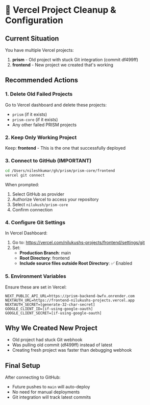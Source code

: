 # 🧹 Vercel Project Cleanup & Configuration

## Current Situation
You have multiple Vercel projects:
1. **prism** - Old project with stuck Git integration (commit df499ff)
2. **frontend** - New project we created that's working

## Recommended Actions

### 1. Delete Old Failed Projects
Go to Vercel dashboard and delete these projects:
- `prism` (if it exists)
- `prism-core` (if it exists)
- Any other failed PRISM projects

### 2. Keep Only Working Project
Keep: **frontend** - This is the one that successfully deployed

### 3. Connect to GitHub (IMPORTANT)
```bash
cd /Users/nileshkumar/gh/prism/prism-core/frontend
vercel git connect
```

When prompted:
1. Select GitHub as provider
2. Authorize Vercel to access your repository
3. Select `nilukush/prism-core`
4. Confirm connection

### 4. Configure Git Settings
In Vercel Dashboard:
1. Go to: https://vercel.com/nilukushs-projects/frontend/settings/git
2. Set:
   - **Production Branch**: main
   - **Root Directory**: frontend
   - **Include source files outside Root Directory**: ✅ Enabled

### 5. Environment Variables
Ensure these are set in Vercel:
```
NEXT_PUBLIC_API_URL=https://prism-backend-bwfx.onrender.com
NEXTAUTH_URL=https://frontend-nilukushs-projects.vercel.app
NEXTAUTH_SECRET=[generate-32-char-secret]
GOOGLE_CLIENT_ID=[if-using-google-oauth]
GOOGLE_CLIENT_SECRET=[if-using-google-oauth]
```

## Why We Created New Project
- Old project had stuck Git webhook
- Was pulling old commit (df499ff) instead of latest
- Creating fresh project was faster than debugging webhook

## Final Setup
After connecting to GitHub:
- Future pushes to `main` will auto-deploy
- No need for manual deployments
- Git integration will track latest commits